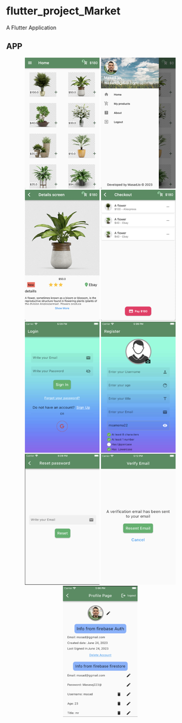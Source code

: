 # flutter_project_Market

A Flutter Application

## APP


<div align="center">
  <img src="./screenshots/home.png" width="200" height="350" title="home">
  <img src="./screenshots/drawer.png" width="200" height="350" title="setting">
  <img src="./screenshots/deatils.png" width="200" height="350" title="deatils">
  <img src="./screenshots/checkout.png" width="200" height="350" title="checkout">
  <img src="./screenshots/login.png" width="200" height="350" title="login">
  <img src="./screenshots/register.png" width="200" height="350" title="register">
  <img src="./screenshots/reset_password.png" width="200" height="350" title="resetpassword">
  <img src="./screenshots/verify.png" width="200" height="350" title="verify">
  <img src="./screenshots/profile.png" width="200" height="350" title="profile">
</div>
